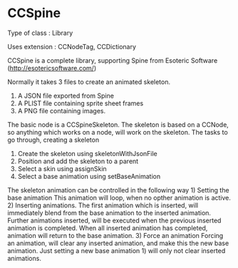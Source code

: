 CCSpine
=======

Type of class  : Library

Uses extension : CCNodeTag, CCDictionary

CCSpine is a complete library, supporting Spine from Esoteric Software (http://esotericsoftware.com/)

Normally it takes 3 files to create an animated skeleton.

1) A JSON file exported from Spine  
2) A PLIST file containing sprite sheet frames  
3) A PNG file containing images.  

The basic node is a CCSpineSkeleton. The skeleton is based on a CCNode, so anything which works on a node, will work on the skeleton. 
The tasks to go through, creating a skeleton

1) Create the skeleton using skeletonWithJsonFile
2) Position and add the skeleton to a parent
3) Select a skin using assignSkin
4) Select a base animation using setBaseAnimation

The skeleton animation can be controlled in the following way
1) 
Setting the base animation
This animation will loop, when no opther animation is active.
2)
Inserting animations.
The first animation which is inserted, will immediately blend from the base animation to the inserted animation.
Further animations inserted, will be executed when the previous inserted animation is completed.
When all inserted animation has completed, animation will return to the base animation.
3) 
Force an animation
Forcing an animation, will clear any inserted animation, and make this the new base animation.
Just setting a new base animation 1) will only not clear inserted animations.
